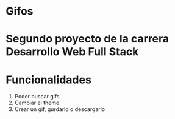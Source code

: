 # Gifos
# Segundo proyecto de la carrera Desarrollo Web Full Stack

# Funcionalidades
1. Poder buscar gifs 
2. Cambiar el theme
3. Crear un gif, gurdarlo o descargarlo
